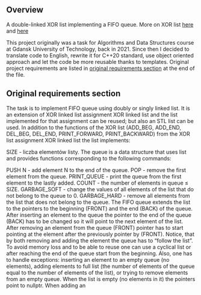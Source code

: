 ## Overview

A double-linked XOR list implementing a FIFO queue. More on XOR list [here](https://en.wikipedia.org/wiki/XOR_linked_list) and [here](https://www.geeksforgeeks.org/xor-linked-list-a-memory-efficient-doubly-linked-list-set-1/)

This project originally was a task for Algorithms and Data Structures course at Gdansk University of Technology, back in 2021. Since then I decided to translate code to English,
rewrite it for C++20 standard, use object oriented approach and let the code be more reusable thanks to templates. Original project requirements are listed in [original requirements section](##Original-requirements-section) at the end of the file.

## Original requirements section

The task is to implement FIFO queue using doubly or singly linked list. It is an extension of XOR linked list assignment XOR linked list and the list implemented for that assignment can be reused; but also an STL <list> list can be used.
In addition to the functions of the XOR list (ADD_BEG, ADD_END, DEL_BEG, DEL_END, PRINT_FORWARD, PRINT_BACKWARD) from the XOR list assignment XOR linked list the list implements:

SIZE - liczba elementów listy.
The queue is a data structure that uses list and provides functions corresponding to the following commands:

PUSH N - add element N to the end of the queue.
POP - remove the first element from the queue.
PRINT_QUEUE - print the queue from the first element to the lastly added.
COUNT - the number of elements in queue ≤ SIZE.
GARBAGE_SOFT - change the values of all elements of the list that do not belong to the queue to 0.
GARBAGE_HARD - remove all elements from the list that does not belong to the queue.
The FIFO queue extends the list to the pointers to the beginning (FRONT) and the end (BACK) of the queue. After inserting an element to the queue the pointer to the end of the queue (BACK) has to be changed so it will point to the next element of the list. After removing an element from the queue (FRONT) pointer has to start pointing at the element after the previously pointer by (FRONT). Notice, that by both removing and adding the element the queue has to “follow the list”. To avoid memory loss and to be able to reuse one can use a cyclical list or after reaching the end of the queue start from the beginning. Also, one has to handle exceptions: inserting an element to an empty queue (no elements), adding elements to full list (the number of elements of the queue equal to the number of elements of the list), or trying to remove elements from an empty queue.
When the list is empty (no elements in it) the pointers point to nullptr. When adding an

